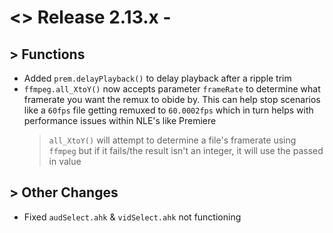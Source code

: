 # <> Release 2.13.x - 

## > Functions
- Added `prem.delayPlayback()` to delay playback after a ripple trim
- `ffmpeg.all_XtoY()` now accepts parameter `frameRate` to determine what framerate you want the remux to obide by. This can help stop scenarios like a `60fps` file getting remuxed to `60.0002fps` which in turn helps with performance issues within NLE's like Premiere
    > `all_XtoY()` will attempt to determine a file's framerate using `ffmpeg` but if it fails/the result isn't an integer, it will use the passed in value

## > Other Changes
- Fixed `audSelect.ahk` & `vidSelect.ahk` not functioning